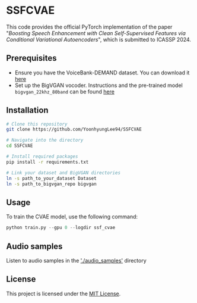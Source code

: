 # SSFCVAE
This code provides the official PyTorch implementation of the paper "_Boosting Speech Enhancement with Clean Self-Supervised Features via Conditional Variational Autoencoders_", which is submitted to ICASSP 2024.

## Prerequisites
* Ensure you have the VoiceBank-DEMAND dataset. You can download it [here](https://datashare.ed.ac.uk/handle/10283/2791)
* Set up the BigVGAN vocoder. Instructions and the pre-trained model `bigvgan_22khz_80band` can be found [here](https://github.com/NVIDIA/BigVGAN)

## Installation
```bash
# Clone this repository
git clone https://github.com/YoonhyungLee94/SSFCVAE

# Navigate into the directory
cd SSFCVAE

# Install required packages
pip install -r requirements.txt

# Link your dataset and BigVGAN directories
ln -s path_to_your_dataset Dataset
ln -s path_to_bigvgan_repo bigvgan
```

## Usage
To train the CVAE model, use the following command:

```python
python train.py --gpu 0 --logdir ssf_cvae
```

## Audio samples
Listen to audio samples in the ['./audio_samples'](./audio_samples) directory

## License
This project is licensed under the [MIT License](LICENSE).
